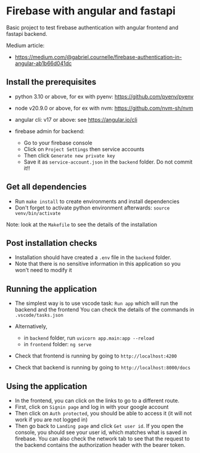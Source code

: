 # Firebase with angular and fastapi

Basic project to test firebase authentication with angular frontend and fastapi backend.

Medium article:

- https://medium.com/@gabriel.cournelle/firebase-authentication-in-angular-ab1b66d041dc

## Install the prerequisites

- python 3.10 or above, for ex with pyenv: https://github.com/pyenv/pyenv

- node v20.9.0 or above, for ex with nvm: https://github.com/nvm-sh/nvm

- angular cli: v17 or above: see https://angular.io/cli

- firebase admin for backend:
  - Go to your firebase console
  - Click on `Project Settings` then service accounts
  - Then click `Generate new private key`
  - Save it as `service-account.json` in the `backend` folder. Do not commit it!!

## Get all dependencies

- Run `make install` to create environments and install dependencies
- Don't forget to activate python environment afterwards: `source venv/bin/activate`

Note: look at the `Makefile` to see the details of the installation

## Post installation checks

- Installation should have created a `.env` file in the `backend` folder.
- Note that there is no sensitive information in this application so you won't need to modify it

## Running the application

- The simplest way is to use vscode task: `Run app` which will run the backend and the frontend
  You can check the details of the commands in `.vscode/tasks.json`
- Alternatively,

  - in `backend` folder, run `uvicorn app.main:app --reload`
  - in `frontend` folder: `ng serve`

- Check that frontend is running by going to `http://localhost:4200`
- Check that backend is running by going to `http://localhost:8000/docs`

## Using the application

- In the frontend, you can click on the links to go to a different route.
- First, click on `Signin page` and log in with your google account
- Then click on `Auth protected`, you should be able to access it (it will not work if you are not logged in)
- Then go back to `Landing page` and click `Get user id`. If you open the console, you should see your user id, which matches what is saved in firebase.
  You can also check the network tab to see that the request to the backend contains the authorization header with the bearer token.
